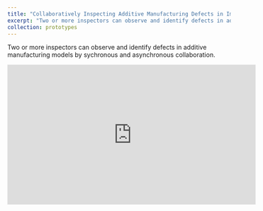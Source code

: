 ```yaml
---
title: "Collaboratively Inspecting Additive Manufacturing Defects in Immersive Space"
excerpt: "Two or more inspectors can observe and identify defects in additive manufacturing models by sychronous and asynchronous collaboration."
collection: prototypes
---
```


Two or more inspectors can observe and identify defects in additive manufacturing models by sychronous and asynchronous collaboration.

<iframe width="560" height="315" src="https://www.youtube.com/embed/9_4QCstI2ok?si=yujsEByUji7xnT1w" title="YouTube video player" frameborder="0" allow="accelerometer; autoplay; clipboard-write; encrypted-media; gyroscope; picture-in-picture; web-share" referrerpolicy="strict-origin-when-cross-origin" allowfullscreen></iframe>